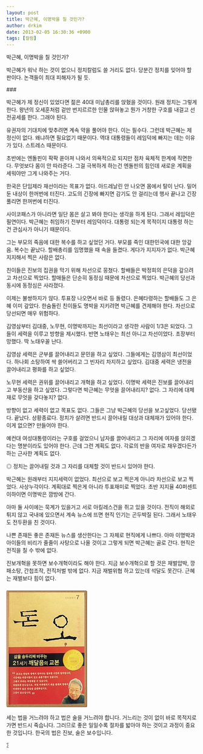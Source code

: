 ```yaml
---
layout: post
title: 박근혜, 이명박을 칠 것인가?
author: drkim
date: 2013-02-05 16:30:36 +0900
tags: [컬럼]
---
```

박근혜, 이명박을 칠 것인가? 


  


박근혜가 워낙 하는 것이 없으니 정치칼럼도 쓸 거리도 없다. 당분간 정치를 잊어야 할 판이다. 논객들이 최대 피해자가 될 듯. 


  


\### 


  


박근혜가 제 정신이 있었다면 젊은 40대 미남총리를 앉혔을 것이다. 원래 정치는 그렇게 한다. 왕년의 오세훈처럼 겉만 번지르르한 인물 앉혀놓고 뭔가 거창한 구호를 내걸고 선전공세를 한다. 그래야 된다. 


  


유권자의 기대치에 맞추려면 계속 약을 풀어야 한다. 이는 필수다. 그런데 박근혜는 제 정신이 없다. 왜냐하면 필요없기 때문이다. 역대 대통령들이 레임덕에 빠지는 데는 이유가 있다. 스트레스 때문이다. 


  


초반에는 엔돌핀이 팍팍 쏟아져 나와서 의욕적으로 되지만 점차 육체적 한계에 직면한다. 무엇보다 몸이 안 따라준다. 그걸 극복하게 하는건 엔돌핀의 힘인데 새로운 계획을 세워야만 그게 나와주는 거다. 


  


한국은 단임제라 재선이라는 목표가 없다. 아드레날린 안 나오면 몸에서 탈이 난다. 밀어둔 내상이 한꺼번에 터진다. 고도의 긴장에 빠지면 감기도 안 걸리는데 행사 끝나고 긴장 풀리면 한꺼번에 터진다.


  


사이코패스가 아니라면 일단 몸은 살고 봐야 한다는 생각을 하게 된다. 그래서 레임덕은 필연이다. 박근혜는 취임하기 전부터 레임덕이다. 대통령 되는게 목적이지 대통령 하는건 관심사가 아니기 때문이다. 


  


그는 부모의 죽음에 대한 복수를 하고 싶었던 거다. 부모를 죽인 대한민국에 대한 앙갚음. 복수는 끝났다. 할배총리를 임명했을 때 속을 들켰다. 게다가 지지자가 없다. 박근혜 지지해서 찍은 사람은 없다. 


  


친이들은 진보의 집권을 막기 위해 차선으로 뭉쳤다. 할배들은 박정희의 은덕을 갚으려고 차선으로 찍었다. 할매들은 단순히 동정심 때문에 차선으로 찍었다. 박근혜의 당선과 동시에 동정심은 사라졌다. 


  


이제는 불쌍하지가 않다. 투표장 나오면서 바로 등 돌렸다. 은혜타령하는 할배들도 그 은혜 이미 갚았다. 한숨돌린 친이들도 명박을 지키려면 박근혜를 견제해야 한다. 차선으로 당선되면 매우 위험하다. 


  


김영삼부터 김대중, 노무현, 이명박까지는 최선이라고 생각한 사람이 1/3은 되었다. 그들이 세력을 이루고 방향을 제시했다. 반면 노태우는 최선 아니고 차선이었다. 초장부터 망했다. 딱 노태우꼴 난다.


  


김영삼 세력은 군부를 끌어내리고 문민을 하고 싶었다. 그들에게는 김영삼이 최선이었다. 하나회 소탕하여 싹 쓸어버리고 그 빈자리 차지하고 싶었다. 김대중 세력은 냉전을 끌어내리고 평화를 하고 싶었다. 


  


노무현 세력은 권위를 끌어내리고 개혁을 하고 싶었다. 이명박 세력은 진보를 끌어내리고 부동산을 하고 싶었다. 그렇다면 박근혜는 무엇을 끌어내리지? 없다. 그 자리에 대체재로 무엇을 갖다놓지? 없다. 


  


방향이 없고 세력이 없고 목표도 없다. 그들은 그냥 박근혜의 당선을 보고싶었다. 당선됐다. 끝났다. 상황종료다. 정치가 살려면 반드시 끌어내릴 대상과 대체재가 있어야 한다. 이게 없으면? 만들어야 한다. 


  


예컨대 여성대통령이라는 구호를 걸었으니 남자를 끌어내리고 그 자리에 여자를 앉히겠다는 명분이라도 있어야 한다. 근데 그런 계획도 없다. 각료의 반을 여자로 채우겠다든가 하는 근사한 계획도 없다. 


  


◎ 정치는 끌어내릴 것과 그 자리를 대체할 것이 반드시 있어야 한다. 


  


박근혜는 원래부터 지지세력이 없었다. 최선으로 보고 찍은게 아니라 차선으로 보고 찍었다. 사상누각이다. 계획대로 찍은게 아니라 투표재미로 찍었다. 초반 지지율 40퍼센트 이하이면 이명박은 깜방에 간다. 


  


아마 둘 사이에는 묵계가 있을거고 서로 아킬레스건을 쥐고 있을 것이다. 전직이 해외로 튀지 않고 국내에 있으면서 계속 뉴스에 뜨면 현직 인기는 곤두박질 된다. 그래서 노태우도 전두환을 친 것이다. 


  


나쁜 존재든 좋은 존재든 뉴스를 생산한다는 그 자체로 현직에게 나쁘다. 아마 이명박과 아이들의 비리가 줄줄이 사탕으로 나올 것이고 그렇게 되면 박근혜는 골로 간다. 현직은 전직을 칠 수 밖에 없다. 


  


진보개혁을 못하면 보수개혁이라도 해야 한다. 지금 보수개혁으로 할 것은 재벌압박, 깡패소탕, 간첩조작, 전직처벌 밖에 없다. 지금 재벌위협 하고 있는데 석달도 못간다. 근혜는 재벌보다 힘이 없다. 


  




 ###


  





  ![](/files/attach/images/198/727/315/55.JPG) 
  
  
   세는 법을 거느려야 하고 법은 술을 거느려야 합니다. 거느리는 것이 없이 바로 목적지로 가면 반드시 죽습니다. 그러므로 좋은 일일수록 절차를 밟아야 하는 것이고 과정이 중요한 것입니다. 한국의 법은 진보, 술은 보수입니다. 
  
  
  
  
  
  
  
  
    ∑ 
  
  
  
  
  
  
  
  
  
  
  
  
  
  
  
  
  
  
  
  
  
  
  
  
  
  
  
